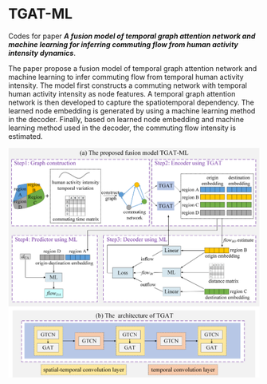# TGAT-ML
Codes for paper ***A fusion model of temporal graph attention network and machine learning for inferring commuting flow from human activity intensity dynamics***.

The paper propose a fusion model of temporal graph attention network and machine learning to infer commuting flow from temporal human activity intensity. The model first constructs a commuting network with temporal human activity intensity as node features. A temporal graph attention network is then developed to capture the spatiotemporal dependency. The learned node embedding is generated by using a machine learning method in the decoder. Finally, based on learned node embedding and machine learning method used in the decoder, the commuting flow intensity is estimated.

![Framework of the proposed fusion model TGAT-ML](/Framework.png)
